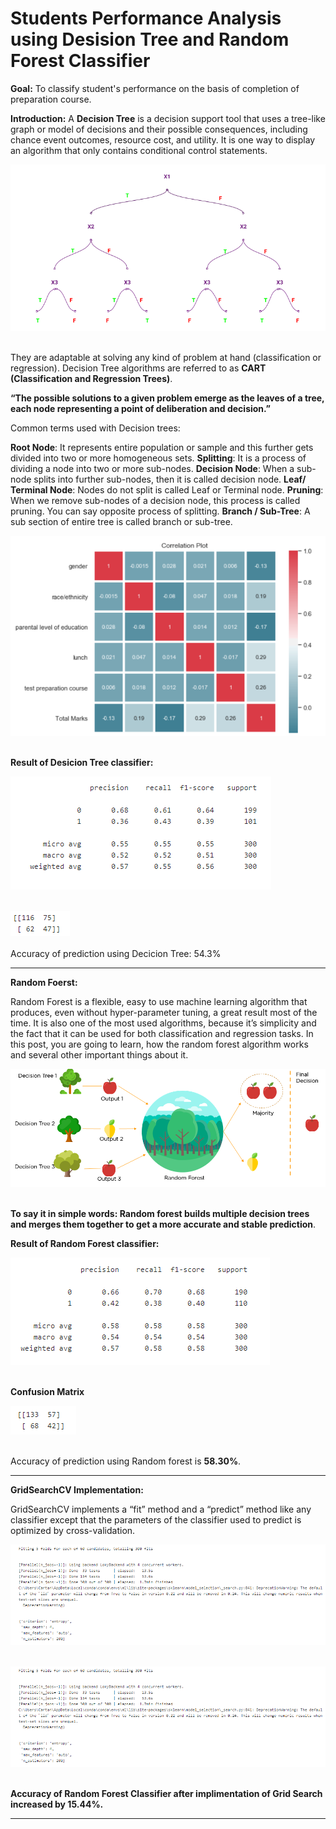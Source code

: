 # Students Performance Analysis using Desision Tree and Random Forest Classifier

__Goal:__ To classify student's performance on the basis of completion of preparation course.


__Introduction:__
A __Decision Tree__ is a decision support tool that uses a tree-like graph or model of decisions and their possible consequences, including chance event outcomes, resource cost, and utility. It is one way to display an algorithm that only contains conditional control statements.

![image.jpg](images/XOR3df51ae5.png)<br><br>

They are adaptable at solving any kind of problem at hand (classification or regression). Decision Tree algorithms are referred to as __CART (Classification and Regression Trees)__.

__“The possible solutions to a given problem emerge as the leaves of a tree, each node representing a point of deliberation and decision.”__

Common terms used with Decision trees:

__Root Node__: It represents entire population or sample and this further gets divided into two or more homogeneous sets.
__Splitting__: It is a process of dividing a node into two or more sub-nodes.
__Decision Node__: When a sub-node splits into further sub-nodes, then it is called decision node.
__Leaf/ Terminal Node__: Nodes do not split is called Leaf or Terminal node.
__Pruning__: When we remove sub-nodes of a decision node, this process is called pruning. You can say opposite process of splitting.
__Branch / Sub-Tree__: A sub section of entire tree is called branch or sub-tree.

![image.jpg](images/Capture.PNG)<br><br>


__Result of Desicion Tree classifier:__

![image.jpg](images/Capture1.PNG)<br><br>

![image.jpg](images/Capture2.PNG)<br><br>
Accuracy of prediction using Decicion Tree: 54.3%

___

__Random Foerst:__

Random Forest is a flexible, easy to use machine learning algorithm that produces, even without hyper-parameter tuning, a great result most of the time. It is also one of the most used algorithms, because it’s simplicity and the fact that it can be used for both classification and regression tasks. In this post, you are going to learn, how the random forest algorithm works and several other important things about it.

![image.jpg](images/main-qimg-1d93e607cf6795e03cc32ca49e3413ea.png)<br><br>

__To say it in simple words: Random forest builds multiple decision trees and merges them together to get a more accurate and stable prediction__.

__Result of Random Forest classifier:__

![image.jpg](images/Capture3.PNG)<br><br>

__Confusion Matrix__

![image.jpg](images/Capture4.PNG)<br><br>

Accuracy of prediction using Random forest is __58.30%__.

___

__GridSearchCV Implementation:__

GridSearchCV implements a “fit” method and a “predict” method like any classifier except that the parameters of the classifier used to predict is optimized by cross-validation.

![image.jpg](images/Capture5.PNG)<br><br>

![image.jpg](images/Capture5.PNG)<br><br>

__Accuracy of Random Forest Classifier after implimentation of Grid Search increased by 15.44%.__

___
